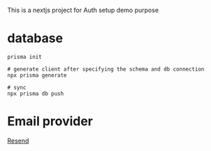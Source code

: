 This is a nextjs project for Auth setup demo purpose

# database
```
prisma init

# generate client after specifying the schema and db connection
npx prisma generate

# sync
npx prisma db push
```
# Email provider
[Resend](https://resend.com/home)
